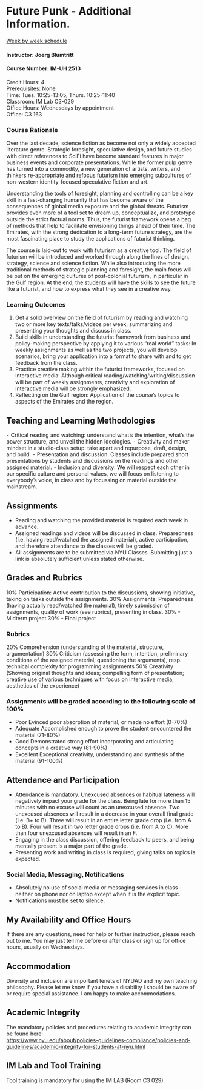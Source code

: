 # Future Punk - Additional Information.

[Week by week schedule](https://github.com/jbenno/nyuad_future_punk/wiki)

#### Instructor: Joerg Blumtritt
#### Course Number: IM-UH 2513 
Credit Hours: 4  
Prerequisites: None  
Time: Tues. 10:25-13:05, Thurs. 10:25-11:40  
Classroom: IM Lab C3-029  
Office Hours: Wednesdays by appointment  
Office: C3 163  

### Course Rationale

Over the last decade, science fiction as become not only a widely accepted literature genre. Strategic foresight, speculative design, and future studies with direct references to SciFi have become standard features in major business events and corporate presentations. While the former pulp genre has turned into a commodity, a new generation of artists, writers, and thinkers re-appropriate and refocus futurism into emerging subcultures of non-western identity-focused speculative fiction and art.

Understanding the tools of foresight, planning and controlling can be a key skill in a fast-changing humanity that has become aware of the consequences of global media exposure and the global threats. Futurism provides even more of a tool set to dream up, conceptualize, and prototype outside the strict factual norms. Thus, the futurist framework opens a bag of methods that help to facilitate envisioning things ahead of their time. The Emirates, with the strong dedication to a long-term future strategy, are the most fascinating place to study the applications of futurist thinking.

The course is laid-out to work with futurism as a creative tool. The field of futurism will be introduced and worked through along the lines of design, strategy, science and science fiction. While also introducing the more traditional methods of strategic planning and foresight, the main focus will be put on the emerging cultures of post-colonial futurism, in particular in the Gulf region. At the end, the students will have the skills to see the future like a futurist, and how to express what they see in a creative way.

### Learning Outcomes

1.	Get a solid overview on the field of futurism by reading and watching two or more key texts/talks/videos per week, summarizing and presenting your thoughts and discuss in class.
2.	Build skills in understanding the futurist framework from business and policy-making perspective by applying it to various “real world” tasks: In weekly assignments as well as the two projects, you will develop scenarios, bring your application into a format to share with and to get feedback from the class.
3.	Practice creative making within the futurist frameworks, focused on interactive media: Although critical reading/watching/writing/discussion will be part of weekly assignments, creativity and exploration of interactive media will be strongly emphasized.
4.	Reflecting on the Gulf region: Application of the course’s topics to aspects of the Emirates and the region.

## Teaching and Learning Methodologies

⁃ Critical reading and watching: understand what’s the intention, what’s the power structure, and unveil the hidden ideologies.
⁃ Creativity and maker mindset in a studio-class setup: take apart and repurpose, draft, design, and build.
⁃ Presentation and discussion: Classes include prepared short presentations by students and discussions on the readings and other assigned material.
⁃ Inclusion and diversity: We will respect each other in our specific culture and personal values, we will focus on listening to everybody’s voice, in class and by focussing on material outside the mainstream.
 
## Assignments

- Reading and watching the provided material is required each week in advance.
- Assigned readings and videos will be discussed in class. Preparedness (i.e. having read/watched the assigned material), active participation, and therefore attendance to the classes will be graded.
- All assignments are to be submitted via NYU Classes. Submitting just a link is absolutely sufficient unless stated otherwise.

## Grades and Rubrics

10% Participation: Active contribution to the discussions, showing initiative, taking on tasks outside the assignments.
30% Assignments: Preparedness (having actually read/watched the material), timely submission of assignments, quality of work (see rubrics), presenting in class.
30% - Midterm project
30% - Final project

### Rubrics

20% Comprehension (understanding of the material, structure, argumentation)
30% Criticism (assessing the form, intention, preliminary conditions of the assigned material; questioning the arguments), resp. technical complexity for programming assignments
50% Creativity (Showing original thoughts and ideas; compelling form of presentation; creative use of various techniques with focus on interactive media; aesthetics of the experience)

### Assignments will be graded according to the following scale of 100%

- Poor	Evinced poor absorption of material, or made no effort (0-70%)
- Adequate	Accomplished enough to prove the student encountered the material (71-80%)
- Good	Demonstrated strong effort incorporating and articulating concepts in a creative way (81-90%)
- Excellent	Exceptional creativity, understanding and synthesis of the material (91-100%)

## Attendance and Participation

- Attendance is mandatory. Unexcused absences or habitual lateness will negatively impact your grade for the class. Being late for more than 15 minutes with no excuse will count as an unexcused absence. Two unexcused absences will result in a decrease in your overall final grade (i.e. B+ to B). Three will result in an entire letter grade drop (i.e. from A to B). Four will result in two letter grade drops (i.e. from A to C). More than four unexcused absences will result in an F.
- Engaging in the class discussion, offering feedback to peers, and being mentally present is a major part of the grade.
- Presenting work and writing in class is required, giving talks on topics is expected. 

### Social Media, Messaging, Notifications
- Absolutely no use of social media or messaging services in class - neither on phone nor on laptop except when it is the explicit topic.
- Notifications must be set to silence.

## My Availability and Office Hours

If there are any questions, need for help or further instruction, please reach out to me. You may just tell me before or after class or sign up for office hours, usually on Wednesdays.

## Accommodation
Diversity and inclusion are important tenets of NYUAD and my own teaching philosophy. Please let me know if you have a disability I should be aware of or require special assistance. I am happy to make accommodations. 

## Academic Integrity
The mandatory policies and procedures relating to academic integrity can be found here:  
https://www.nyu.edu/about/policies-guidelines-compliance/policies-and-guidelines/academic-integrity-for-students-at-nyu.html

## IM Lab and Tool Training
Tool training is mandatory for using the IM LAB (Room C3 029).
